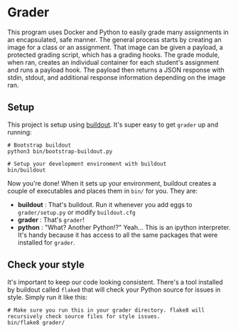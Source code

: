 # Grader
This program uses Docker and Python to easily grade many assignments in an encapsulated, safe manner. The general process starts by creating an image for a class or an assignment. That image can be given a payload, a protected grading script, which has a grading hooks. The grade module, when ran, creates an individual container for each student's assignment and runs a payload hook. The payload then returns a JSON response with stdin, stdout, and additional response information depending on the image ran.

## Setup

This project is setup using [buildout](http://www.buildout.org/en/latest/). It's super easy to get `grader` up and running:

```shell
# Bootstrap buildout
python3 bin/bootstrap-buildout.py

# Setup your development environment with buildout
bin/buildout
```

Now you're done! When it sets up your environment, buildout creates a couple of executables and places them in `bin/` for you. They are:

* **buildout** : That's buildout. Run it whenever you add eggs to `grader/setup.py` or modify `buildout.cfg`
* **grader** : That's `grader`!
* **python** : "What? Another Python!?" Yeah... This is an ipython interpreter. It's handy because it has access to all the same packages that were installed for `grader`.

## Check your style

It's important to keep our code looking consistent. There's a tool installed by buildout called `flake8` that will check your Python source for issues in style. Simply run it like this:

```shell
# Make sure you run this in your grader directory. flake8 will recursively check source files for style issues.
bin/flake8 grader/
```
